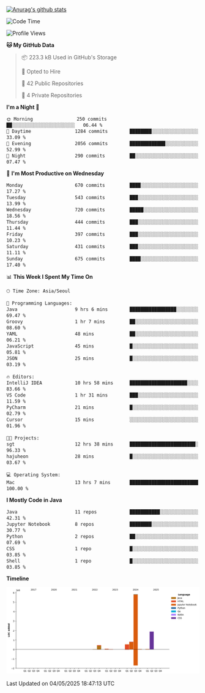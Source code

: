 [![Anurag's github stats](https://github-readme-stats.vercel.app/api?username=hajubal)](https://github.com/anuraghazra/github-readme-stats)

<!--START_SECTION:waka-->
![Code Time](http://img.shields.io/badge/Code%20Time-413%20hrs%2023%20mins-blue)

![Profile Views](http://img.shields.io/badge/Profile%20Views-0-blue)

**🐱 My GitHub Data** 

> 📦 223.3 kB Used in GitHub's Storage 
 > 
> 💼 Opted to Hire
 > 
> 📜 42 Public Repositories 
 > 
> 🔑 4 Private Repositories 
 > 
**I'm a Night 🦉** 

```text
🌞 Morning                250 commits         ██░░░░░░░░░░░░░░░░░░░░░░░   06.44 % 
🌆 Daytime                1284 commits        ████████░░░░░░░░░░░░░░░░░   33.09 % 
🌃 Evening                2056 commits        █████████████░░░░░░░░░░░░   52.99 % 
🌙 Night                  290 commits         ██░░░░░░░░░░░░░░░░░░░░░░░   07.47 % 
```
📅 **I'm Most Productive on Wednesday** 

```text
Monday                   670 commits         ████░░░░░░░░░░░░░░░░░░░░░   17.27 % 
Tuesday                  543 commits         ███░░░░░░░░░░░░░░░░░░░░░░   13.99 % 
Wednesday                720 commits         █████░░░░░░░░░░░░░░░░░░░░   18.56 % 
Thursday                 444 commits         ███░░░░░░░░░░░░░░░░░░░░░░   11.44 % 
Friday                   397 commits         ███░░░░░░░░░░░░░░░░░░░░░░   10.23 % 
Saturday                 431 commits         ███░░░░░░░░░░░░░░░░░░░░░░   11.11 % 
Sunday                   675 commits         ████░░░░░░░░░░░░░░░░░░░░░   17.40 % 
```


📊 **This Week I Spent My Time On** 

```text
🕑︎ Time Zone: Asia/Seoul

💬 Programming Languages: 
Java                     9 hrs 6 mins        █████████████████░░░░░░░░   69.47 % 
Groovy                   1 hr 7 mins         ██░░░░░░░░░░░░░░░░░░░░░░░   08.60 % 
YAML                     48 mins             ██░░░░░░░░░░░░░░░░░░░░░░░   06.21 % 
JavaScript               45 mins             █░░░░░░░░░░░░░░░░░░░░░░░░   05.81 % 
JSON                     25 mins             █░░░░░░░░░░░░░░░░░░░░░░░░   03.19 % 

🔥 Editors: 
IntelliJ IDEA            10 hrs 58 mins      █████████████████████░░░░   83.66 % 
VS Code                  1 hr 31 mins        ███░░░░░░░░░░░░░░░░░░░░░░   11.59 % 
PyCharm                  21 mins             █░░░░░░░░░░░░░░░░░░░░░░░░   02.79 % 
Cursor                   15 mins             ░░░░░░░░░░░░░░░░░░░░░░░░░   01.96 % 

🐱‍💻 Projects: 
sgt                      12 hrs 38 mins      ████████████████████████░   96.33 % 
hajuheon                 28 mins             █░░░░░░░░░░░░░░░░░░░░░░░░   03.67 % 

💻 Operating System: 
Mac                      13 hrs 7 mins       █████████████████████████   100.00 % 
```

**I Mostly Code in Java** 

```text
Java                     11 repos            ███████████░░░░░░░░░░░░░░   42.31 % 
Jupyter Notebook         8 repos             ████████░░░░░░░░░░░░░░░░░   30.77 % 
Python                   2 repos             ██░░░░░░░░░░░░░░░░░░░░░░░   07.69 % 
CSS                      1 repo              █░░░░░░░░░░░░░░░░░░░░░░░░   03.85 % 
Shell                    1 repo              █░░░░░░░░░░░░░░░░░░░░░░░░   03.85 % 
```



**Timeline**

![Lines of Code chart](https://raw.githubusercontent.com/hajubal/hajubal/main/assets/bar_graph.png)


 Last Updated on 04/05/2025 18:47:13 UTC
<!--END_SECTION:waka-->